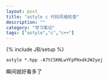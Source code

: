 ```yaml
---
layout: post
title: "astyle c 代码风格检查"
description: ""
category: "学习笔记"
tags: ["astyle","c","c++"]
---
```

{% include JB/setup %}

	astyle *.hpp -A7tCSKNLwYFpPHxdk2W2yej

瞬间就好看多了

